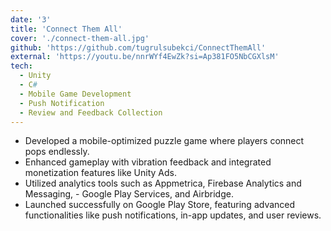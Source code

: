 ```yaml
---
date: '3'
title: 'Connect Them All'
cover: './connect-them-all.jpg'
github: 'https://github.com/tugrulsubekci/ConnectThemAll'
external: 'https://youtu.be/nnrWYf4EwZk?si=Ap381FO5NbCGXlsM'
tech:
  - Unity
  - C#
  - Mobile Game Development
  - Push Notification
  - Review and Feedback Collection
---
```


- Developed a mobile-optimized puzzle game where players connect pops endlessly.
- Enhanced gameplay with vibration feedback and integrated monetization features like Unity Ads.
- Utilized analytics tools such as Appmetrica, Firebase Analytics and Messaging, - Google Play Services, and Airbridge.
- Launched successfully on Google Play Store, featuring advanced functionalities like push notifications, in-app updates, and user reviews.
